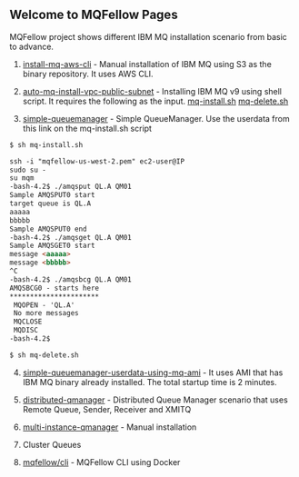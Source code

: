 ## Welcome to MQFellow Pages

MQFellow project shows different IBM MQ installation scenario from basic to advance.

1. [install-mq-aws-cli](./install-mq-aws-cli) - Manual installation of IBM MQ using S3 as the binary repository. It uses AWS CLI.

2. [auto-mq-install-vpc-public-subnet](https://github.com/mqfellow/auto-mq-install-vpc-public-subnet) - Installing IBM MQ v9 using shell script. It requires the following as the input. [mq-install.sh](https://github.com/mqfellow/auto-mq-install-vpc-public-subnet/blob/master/mq-install.sh) [mq-delete.sh](https://github.com/mqfellow/auto-mq-install-vpc-public-subnet/blob/master/mq-delete.sh) 

3. [simple-queuemanager](https://github.com/mqfellow/mqfellow-docs/blob/master/simple-queuemanager-userdata.txt) - Simple QueueManager. Use the userdata from this link on the mq-install.sh script

```markdown
$ sh mq-install.sh

ssh -i "mqfellow-us-west-2.pem" ec2-user@IP
sudo su -
su mqm
-bash-4.2$ ./amqsput QL.A QM01
Sample AMQSPUT0 start
target queue is QL.A
aaaaa
bbbbb
Sample AMQSPUT0 end
-bash-4.2$ ./amqsget QL.A QM01
Sample AMQSGET0 start
message <aaaaa>
message <bbbbb>
^C
-bash-4.2$ ./amqsbcg QL.A QM01
AMQSBCG0 - starts here
**********************
 MQOPEN - 'QL.A'
 No more messages 
 MQCLOSE
 MQDISC
-bash-4.2$ 

$ sh mq-delete.sh

```

4. [simple-queuemanager-userdata-using-mq-ami](https://github.com/mqfellow/mqfellow-docs/blob/master/simple-queuemanager-userdata-using-mq-ami.txt) - It uses AMI that has IBM MQ binary already installed. The total startup time is 2 minutes.

5. [distributed-qmanager](./distributed-qmanager) - Distributed Queue Manager scenario that uses Remote Queue, Sender, Receiver and XMITQ

6. [multi-instance-qmanager](./multi-instance-qmanager) - Manual installation

7. Cluster Queues

8. [mqfellow/cli](https://github.com/mqfellow/cli) - MQFellow CLI using Docker 



